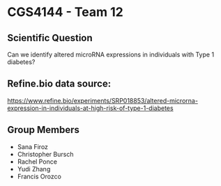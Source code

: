 # CGS4144 - Team 12

## Scientific Question
Can we identify altered microRNA expressions in individuals with Type 1 diabetes?

## Refine.bio data source: 
https://www.refine.bio/experiments/SRP018853/altered-microrna-expression-in-individuals-at-high-risk-of-type-1-diabetes

## Group Members
- Sana Firoz
- Christopher Bursch
- Rachel Ponce
- Yudi Zhang
- Francis Orozco
